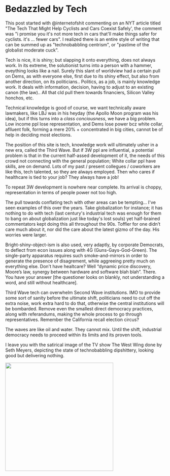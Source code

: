 # Bedazzled by Tech

This post started with @internetofshit commenting on an NYT article
titled "The Tech That Might Help Cyclists and Cars Coexist Safely',
the comment was "i promise you it's not more tech in cars that'll make
things safer for cyclists. it's ... fewer cars". I realized there is
an entire style of writing that can be summed up as "technobabbling
centrism", or "pastime of the globalist moderate cuck".

Tech is nice, it is shiny; but slapping it onto everything, does not
always work. In its extreme, the solutionist turns into a person with
a hammer, eveything looks like a nail. Surely this slant of worldview
had a certain pull on Dems, as with everyone else, first due to its
shiny effect, but also from another direction, on its
politicians.. Politics, as a job, is mainly knowledge work. It deals
with information, decision, having to adjust to an existing canon (the
law).. All that cld pull them towards financiers, Silicon Valley
honchos, etc.

Technical knowledge is good of course, we want technically aware
lawmakers, like LBJ was in his heyday (the Apollo Moon program was his
idea), but if this turns into a *class conciousness*, we have a big
problem. Low income ppl lose representation, and Dems lose power bcz
white collar, aflluent folk, forming a mere 20% + concentrated in big
cities, cannot be of help in deciding most elections.

The position of this site is tech, knowledge work will ultimately
usher in a new era, called the Third Wave. But if 3W ppl are
influential, a potential problem is that in the current half-assed
development of it, the needs of this crowd not connecting with the
general population; White collar ppl have skills, are on demand. Lots
of my past / present collegues / coworkers are like this, tech
talented, so they are always employed. Then who cares if healthcare is
tied to your job? They always have a job!

To repeat 3W development is nowhere near complete. Its arrival is
choppy, representation in terms of people power not too high.

The pull towards conflating tech with other areas can be
tempting... I've seen examples of this over the years. Take
globalization for instance; it has nothing to do with tech (last
century's industrial tech was enough for them to bang on about
globalization just like today's lost souls) yet half-brained
commentators kept doing this all throughout the 90s. Toffler for one
didn’t care much about it, nor did the care about the latest gizmo of
the day. His worries were larger.

Bright-shiny-object-ism is also used, very adaptly, by corporate
Democrats, to deflect from econ issues along with 4G
(Guns-Gays-God-Green). The single-party apparatus requires such
smoke-and-mirrors in order to generate the presence of disagrement,
while aggreeing pretty much on everything else. Don't have healtcare?
Well “dynamic price discovery, Moore’s law, synergy between hardware
and software blah blah”. There. You have your answer [the questioner
looks on blankly, not understanding a word, and still without
healthcare].

<a name='oilwater'></a>

Third Wave tech can overwhelm Second Wave institutions. IMO to provide
some sort of sanity before the ultimate shift, politicians need to cut
off the extra noise, work extra hard to do that, otherwise the central
institutions will be bombarded. Remove even the smallest direct
democracy practices, along with referandums, making the whole process
to go through representatives. Remember the California recall election
circus?

The waves are like oil and water. They cannot mix. Until the shift,
industrial democracy needs to proceed within its limits and its proven
tools.

I leave you with the satirical image of the TV show The West Wing done
by Seth Meyers, depicting the state of technobabbling dipshittery,
looking good but delivering nothing.

<img width="340" src="https://drive.google.com/uc?export=view&id=14Fl6uV19HHddajmfakTs2RfRXutp_2l4"/>


